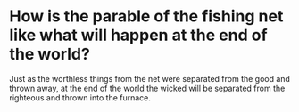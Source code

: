 # How is the parable of the fishing net like what will happen at the end of the world?

Just as the worthless things from the net were separated from the good and thrown away, at the end of the world the wicked will be separated from the righteous and thrown into the furnace.
